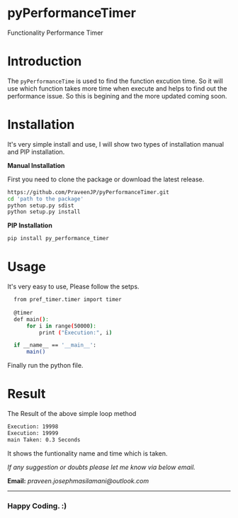 # pyPerformanceTimer
Functionality Performance Timer

# Introduction
The `pyPerformanceTime` is used to find the function excution time. So it will use which function takes more time when execute and helps to find out the performance issue. So this is begining and the more updated coming soon.

# Installation
It's very simple install and use, I will show two types of installation manual and PIP installation.

__Manual Installation__

First you need to clone the package or download the latest release.

``` bash
https://github.com/PraveenJP/pyPerformanceTimer.git
cd 'path to the package'
python setup.py sdist
python setup.py install
```
__PIP Installation__

``` bash
pip install py_performance_timer
```

# Usage

It's very easy to use, Please follow the setps.

```bash
  from pref_timer.timer import timer
  
  @timer
  def main():
      for i in range(50000):
          print ("Execution:", i)

  if __name__ == '__main__':
      main()
```

Finally run the python file.

# Result

The Result of the above simple loop method
``` bash
Execution: 19998
Execution: 19999
main Taken: 0.3 Seconds
```
It shows the funtionality name and time which is taken.

_If any suggestion or doubts please let me know via below email._

__Email:__ _praveen.josephmasilamani@outlook.com_

- - - -

### Happy Coding. :)
